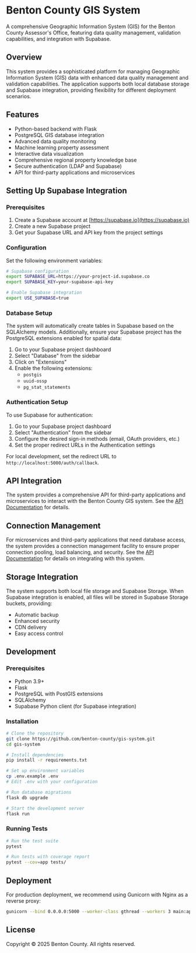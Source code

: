 # Benton County GIS System

A comprehensive Geographic Information System (GIS) for the Benton County Assessor's Office, featuring data quality management, validation capabilities, and integration with Supabase.

## Overview

This system provides a sophisticated platform for managing Geographic Information System (GIS) data with enhanced data quality management and validation capabilities. The application supports both local database storage and Supabase integration, providing flexibility for different deployment scenarios.

## Features

- Python-based backend with Flask
- PostgreSQL GIS database integration
- Advanced data quality monitoring
- Machine learning property assessment
- Interactive data visualization
- Comprehensive regional property knowledge base
- Secure authentication (LDAP and Supabase)
- API for third-party applications and microservices

## Setting Up Supabase Integration

### Prerequisites

1. Create a Supabase account at [https://supabase.io](https://supabase.io)
2. Create a new Supabase project
3. Get your Supabase URL and API key from the project settings

### Configuration

Set the following environment variables:

```bash
# Supabase configuration
export SUPABASE_URL=https://your-project-id.supabase.co
export SUPABASE_KEY=your-supabase-api-key

# Enable Supabase integration
export USE_SUPABASE=true
```

### Database Setup

The system will automatically create tables in Supabase based on the SQLAlchemy models. Additionally, ensure your Supabase project has the PostgreSQL extensions enabled for spatial data:

1. Go to your Supabase project dashboard
2. Select "Database" from the sidebar
3. Click on "Extensions"
4. Enable the following extensions:
   - `postgis`
   - `uuid-ossp`
   - `pg_stat_statements`

### Authentication Setup

To use Supabase for authentication:

1. Go to your Supabase project dashboard
2. Select "Authentication" from the sidebar
3. Configure the desired sign-in methods (email, OAuth providers, etc.)
4. Set the proper redirect URLs in the Authentication settings

For local development, set the redirect URL to `http://localhost:5000/auth/callback`.

## API Integration

The system provides a comprehensive API for third-party applications and microservices to interact with the Benton County GIS system. See the [API Documentation](api/README.md) for details.

## Connection Management

For microservices and third-party applications that need database access, the system provides a connection management facility to ensure proper connection pooling, load balancing, and security. See the [API Documentation](api/README.md) for details on integrating with this system.

## Storage Integration

The system supports both local file storage and Supabase Storage. When Supabase integration is enabled, all files will be stored in Supabase Storage buckets, providing:

- Automatic backup
- Enhanced security
- CDN delivery
- Easy access control

## Development

### Prerequisites

- Python 3.9+
- Flask
- PostgreSQL with PostGIS extensions
- SQLAlchemy
- Supabase Python client (for Supabase integration)

### Installation

```bash
# Clone the repository
git clone https://github.com/benton-county/gis-system.git
cd gis-system

# Install dependencies
pip install -r requirements.txt

# Set up environment variables
cp .env.example .env
# Edit .env with your configuration

# Run database migrations
flask db upgrade

# Start the development server
flask run
```

### Running Tests

```bash
# Run the test suite
pytest

# Run tests with coverage report
pytest --cov=app tests/
```

## Deployment

For production deployment, we recommend using Gunicorn with Nginx as a reverse proxy:

```bash
gunicorn --bind 0.0.0.0:5000 --worker-class gthread --workers 3 main:app
```

## License

Copyright © 2025 Benton County. All rights reserved.